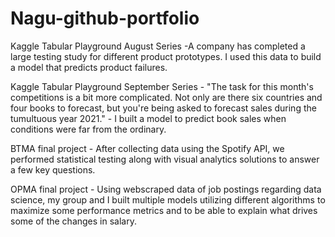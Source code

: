 # Nagu-github-portfolio

Kaggle Tabular Playground August Series -A company has completed a large testing study for different product prototypes. I used this data to build a model that predicts                                          product failures.

Kaggle Tabular Playground September Series - "The task for this month's competitions is a bit more complicated. Not only are there six countries and four books to                                                   forecast, but you're being asked to forecast sales during the tumultuous year 2021." - I built a model to predict book sales                                             when conditions were far from the ordinary.

BTMA final project - After collecting data using the Spotify API, we performed statistical testing along with visual analytics solutions to answer a few key questions.

OPMA final project - Using webscraped data of job postings regarding data science, my group and I built multiple models utilizing different algorithms to maximize some                       performance metrics and to be able to explain what drives some of the changes in salary.
